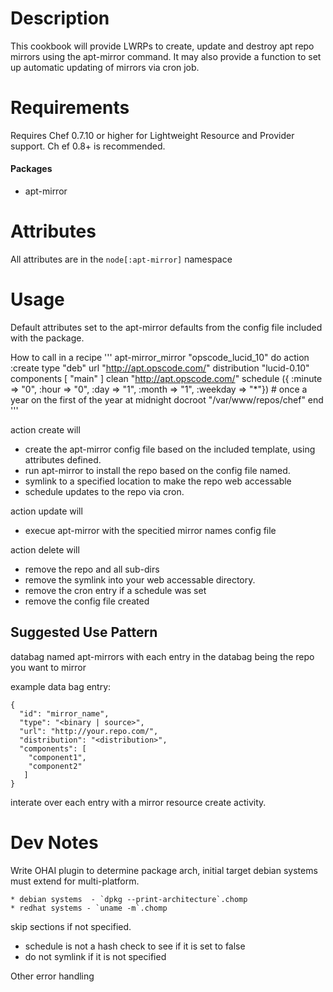 # Description

This cookbook will provide LWRPs to create, update and destroy apt repo mirrors
using the apt-mirror command. It may also provide a function to set up automatic
 updating of mirrors via cron job. 

# Requirements

Requires Chef 0.7.10 or higher for Lightweight Resource and Provider support. Ch
ef 0.8+ is recommended.

#### Packages
 * apt-mirror 

# Attributes

All attributes are in the `node[:apt-mirror]` namespace 

# Usage

Default attributes set to the apt-mirror defaults from the config file included with the package. 

How to call in a recipe
'''
apt-mirror_mirror "opscode_lucid_10" do
  action :create
  type "deb"
  url "http://apt.opscode.com/"
  distribution "lucid-0.10"
  components [ "main" ]
  clean "http://apt.opscode.com/"
  schedule ({ :minute => "0", :hour => "0", :day => "1", :month => "1", :weekday
 => "*"}) # once a year on the first of the year at midnight
  docroot "/var/www/repos/chef"
end
'''

action create will
* create the apt-mirror config file based on the included template, using attributes defined.
* run apt-mirror to install the repo based on the config file named. 
* symlink to a specified location to make the repo web accessable 
* schedule updates to the repo via cron. 

action update will
* execue apt-mirror with the specitied mirror names config file

action delete will
* remove the repo and all sub-dirs
* remove the symlink into your web accessable directory. 
* remove the cron entry if a schedule was set
* remove the config file created 


## Suggested Use Pattern
databag named apt-mirrors with each entry in the databag being the repo you want to mirror 
 
example data bag entry:

```
{
  "id": "mirror_name",
  "type": "<binary | source>",
  "url": "http://your.repo.com/",
  "distribution": "<distribution>",
  "components": [
	"component1",
	"component2"
   ]
}
```

interate over each entry with a mirror resource create activity.

# Dev Notes


Write OHAI plugin to determine package arch, initial target debian systems must extend for multi-platform.

	* debian systems  - `dpkg --print-architecture`.chomp
	* redhat systems - `uname -m`.chomp

skip sections if not specified. 
  * schedule is not a hash check to see if it is set to false
  * do not symlink if it is not specified

Other error handling
